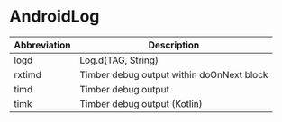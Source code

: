 #  AndroidLog

| Abbreviation | Description |
| --- | --- |
| logd | Log.d(TAG, String) |
| rxtimd | Timber debug output within doOnNext block |
| timd | Timber debug output |
| timk | Timber debug output (Kotlin) |
